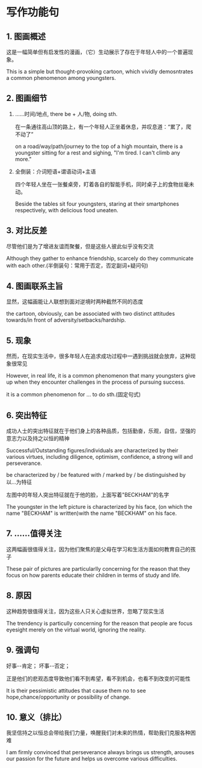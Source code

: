 # 写作功能句

## 1. 图画概述

这是一幅简单但有启发性的漫画，（它）生动展示了存在于年轻人中的一个普遍现象。

This is a simple but thought-provoking cartoon, which vividly demosntrates a common phenomenon among youngsters.

## 2. 图画细节

1. ......时间/地点, there be + 人/物, doing sth.

   在一条通往高山顶的路上，有一个年轻人正坐着休息，并叹息道：“累了，爬不动了”

   on a road/way/path/journey to the top of a high mountain, there is a youngster sitting for a rest and sighing, "I'm tired. I can't climb any more."

2. 全倒装：介词短语+谓语动词+主语

   四个年轻人坐在一张餐桌旁，盯着各自的智能手机，同时桌子上的食物丝毫未动。

   Beside the tables sit four youngsters, staring at their smartphones respectively, with delicious food uneaten.

## 3. 对比反差

尽管他们是为了增进友谊而聚餐，但是这些人彼此似乎没有交流

Although they gather to enhance friendship, scarcely do they communicate with each other.(半倒装句：常用于否定，否定副词+疑问句)

## 4. 图画联系主旨

显然，这幅画能让人联想到面对逆境时两种截然不同的态度

the cartoon, obviously, can be associated with two distinct attitudes towards/in front of adversity/setbacks/hardship.

## 5. 现象

然而，在现实生活中，很多年轻人在追求成功过程中一遇到挑战就会放弃，这种现象很常见

However, in real life, it is a common phenomenon that many youngsters give up when they encounter challenges in the process of pursuing success.

it is a common phenomenon for ... to do sth.(固定句式)

## 6. 突出特征

成功人士的突出特征就在于他们身上的各种品质，包括勤奋，乐观，自信，坚强的意志力以及持之以恒的精神

Successful/Outstanding figures/individuals are characterized by their various virtues, including diligence, optimism, confidence, a strong will and perseverance.

be characterized by / be featured with / marked by / be distinguished by 以...为特征

左图中的年轻人突出特征就在于他的脸，上面写着"BECKHAM"的名字

The youngster in the left picture is characterized by his face, (on which the name "BECKHAM" is written)with the name "BECKHAM" on his face.

## 7. ......值得关注

这两幅画很值得关注，因为他们聚焦的是父母在学习和生活方面如何教育自己的孩子

These pair of pictures are particularlly concerning for the reason that they focus on how parents educate their children in terms of study and life.

## 8. 原因

这种趋势很值得关注，因为这些人只关心虚拟世界，忽略了现实生活

The trendency is particully concerning for the reason that people are focus eyesight merely on the virtual world, ignoring the reality.

## 9. 强调句

好事--肯定；
坏事--否定；

正是他们的悲观态度导致他们看不到希望，看不到机会，也看不到改变的可能性

It is their pessimistic attitudes that cause them no to see hope,chance/opportunity or possibility of change.

## 10. 意义（排比）

我坚信持之以恒总会带给我们力量，唤醒我们对未来的热情，帮助我们克服各种困难

I am firmly convinced that perseverance always brings us strength, arouses our passion for the future and helps us overcome various difficulties.
